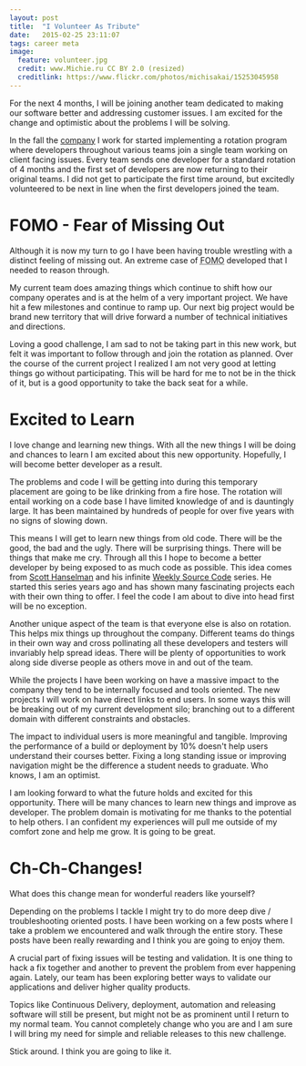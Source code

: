 ```yaml
---
layout: post
title:  "I Volunteer As Tribute"
date:   2015-02-25 23:11:07
tags: career meta
image:
  feature: volunteer.jpg
  credit: www.Michie.ru CC BY 2.0 (resized)
  creditlink: https://www.flickr.com/photos/michisakai/15253045958
---
```


For the next 4 months, I will be joining another team dedicated to making
our software better and addressing customer issues. I am excited for the change
and optimistic about the problems I will be solving.

In the fall the [company][d2l] I work for started implementing a rotation
program where developers throughout various teams join a single team working on client facing
issues. Every team sends one developer for a standard rotation of 4 months and
the first set of developers are now returning to their original teams. I did
not get to participate the first time around, but excitedly volunteered to be
next in line when the first developers joined the team.

FOMO - Fear of Missing Out
===============================================================================

Although it is now my turn to go I have been having trouble wrestling with a
distinct feeling of missing out. An extreme case of
<abbr title="Fear of Missing Out">FOMO</abbr> developed that I needed to
reason through.

My current team does amazing things which continue to shift how our company
operates and is at the helm of a very important project. We have hit a few
milestones and continue to ramp up. Our next big project would be
brand new territory that will drive forward a number of technical
initiatives and directions.

Loving a good challenge, I am sad to not be taking part in this new work,
but felt it was important to follow through and join the rotation as planned.
Over the course of the current project I realized I am not very good at letting
things go without participating. This will be hard for me to not be in the
thick of it, but is a good opportunity to take the back seat for a while.

Excited to Learn
===============================================================================

I love change and learning new things. With all the new things I will be doing
and chances to learn I am excited about this new opportunity. Hopefully,
I will become better developer as a result.

The problems and code I will be getting into during this temporary placement are
going to be like drinking from a fire hose. The rotation will entail working on
a code base I have limited knowledge of and is dauntingly large. It has
been maintained by hundreds of people for over five years with no signs of
slowing down.

This means I will get to learn new things from old code. There will be the
good, the bad and the ugly. There will be surprising things. There
will be things that make me cry. Through all this I hope to become a better
developer by being exposed to as much code as possible. This idea comes from
[Scott Hanselman][hanselman] and his infinite [Weekly Source Code][source]
series. He started this series years ago and has shown many fascinating
projects each with their own thing to offer. I feel the code I am about to
dive into head first will be no exception.

Another unique aspect of the team is that everyone else is also on rotation.
This helps mix things up throughout the company. Different teams do things
in their own way and cross pollinating all these developers and testers will
invariably help spread ideas. There will be plenty of opportunities to work
along side diverse people as others move in and out of the team.

While the projects I have been working on have a massive impact to the company
they tend to be internally focused and tools oriented. The new projects I will
work on have direct links to end users. In some ways this will be breaking out of
my current development silo; branching out to a different domain with
different constraints and obstacles.

The impact to individual users is more meaningful and tangible. Improving the
performance of a build or deployment by 10% doesn't help users understand their
courses better. Fixing a long standing issue or improving navigation might be
the difference a student needs to graduate. Who knows, I am an optimist.

I am looking forward to what the future holds and excited for this opportunity.
There will be many chances to learn new things and improve as developer. The
problem domain is motivating for me thanks to the potential to help others. I
an confident my experiences will pull me outside of my comfort zone and help me
grow. It is going to be great.

Ch-Ch-Changes!
===============================================================================

What does this change mean for wonderful readers like yourself?

Depending on the problems I tackle I might try to do more deep dive /
troubleshooting oriented posts. I have been working on a few posts where I take
a problem we encountered and walk through the entire story. These posts have
been really rewarding and I think you are going to enjoy them.

A crucial part of fixing issues will be testing and validation. It is one thing
to hack a fix together and another to prevent the problem from ever
happening again. Lately, our team has been exploring better
ways to validate our applications and deliver higher quality products.

Topics like Continuous Delivery, deployment, automation and releasing software
will still be present, but might not be as prominent until I return to my normal
team. You cannot completely change who you are and I am sure I will
bring my need for simple and reliable releases to this new challenge.

Stick around. I think you are going to like it.

[d2l]: http://www.d2l.com/
[hanselman]: http://www.hanselman.com/blog/
[source]: http://www.hanselman.com/blog/CategoryView.aspx?category=Source+Code
